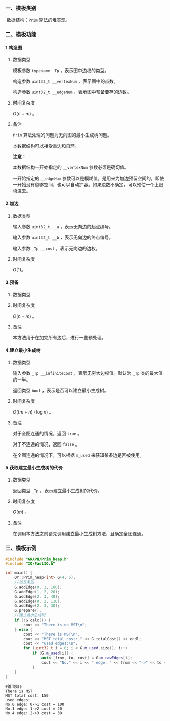 ### 一、模板类别

​	数据结构：`Prim` 算法的堆实现。

### 二、模板功能

#### 1.构造图

1. 数据类型

   模板参数 `typename _Tp` ，表示图中边权的类型。

   构造参数 `uint32_t __vertexNum`​ ，表示图中的点数。

   构造参数 `uint32_t __edgeNum` ，表示图中预备要存的边数。

2. 时间复杂度

   $O(n+m)$ 。

3. 备注

   `Prim` 算法处理的问题为无向图的最小生成树问题。

   本数据结构可以接受重边和自环。
   
   **注意：**

   本数据结构一开始指定的 `__vertexNum` 参数必须是确切值。
   
   一开始指定的 `__edgeNum` 参数可以是模糊值，是用来为加边预留空间的，即使一开始没有留够空间，也可以自动扩容。如果边数不确定，可以预估一个上限填进去。

#### 2.加边

1. 数据类型

   输入参数 `uint32_t __a`​ ，表示无向边的起点编号。

   输入参数 `uint32_t __b` ，表示无向边的终点编号。

   输入参数 `_Tp __cost` ，表示无向边的边权。

2. 时间复杂度

   $O(1)$。

#### 3.预备

1. 数据类型

2. 时间复杂度

   $O(n+m)$ 。

3. 备注

   本方法用于在加完所有边后，进行一些预处理。


#### 4.建立最小生成树

1. 数据类型

   输入参数 `_Tp __infiniteCost` ，表示无穷大边权值。默认为 `_Tp` 类的最大值的一半。

   返回类型 `bool` ，表示是否可以建立最小生成树。

2. 时间复杂度

   $O((m+n)\cdot \log n)$ 。

3. 备注

   对于全图连通的情况，返回 `true` 。

   对于不连通的情况，返回 `false` 。

   在全图连通的情况下，可以根据 `m_used` 来获知某条边是否被使用。

#### 5.获取建立最小生成树的代价

1. 数据类型

   返回类型 `_Tp` ，表示建立最小生成树的代价。

2. 时间复杂度

   $O(m)$ 。

3. 备注

   在调用本方法之前请先调用建立最小生成树方法，且确定全图连通。
   

### 三、模板示例

```c++
#include "GRAPH/Prim_heap.h"
#include "IO/FastIO.h"

int main() {
    OY::Prim_heap<int> G(4, 5);
    //加五条边
    G.addEdge(0, 1, 100);
    G.addEdge(1, 2, 20);
    G.addEdge(2, 3, 40);
    G.addEdge(0, 2, 110);
    G.addEdge(2, 3, 30);
    G.prepare();
    //建立最小生成树
    if (!G.calc()) {
        cout << "There is no MST\n";
    } else {
        cout << "There is MST\n";
        cout << "MST total cost: " << G.totalCost() << endl;
        cout << "used edges:\n";
        for (uint32_t i = 0; i < G.m_used.size(); i++)
            if (G.m_used[i]) {
                auto [from, to, cost] = G.m_rawEdges[i];
                cout << "No." << i << " edge: " << from << "->" << to << " cost = " << cost << '\n';
            }
    }
}
```

```
#输出如下
There is MST
MST total cost: 150
used edges:
No.0 edge: 0->1 cost = 100
No.1 edge: 1->2 cost = 20
No.4 edge: 2->3 cost = 30

```

